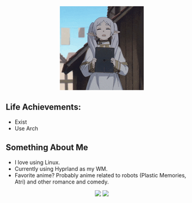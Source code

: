 <div align="center">
    <img src="frieren.gif" alt="Frieren" style="max-width: 100%; height: auto;">
</div>

<div>
    <h2>Life Achievements:</h2>
    <ul>
        <li>Exist</li>
        <li>Use Arch</li>
    </ul>
</div>

<div>
    <h2>Something About Me</h2>
    <ul>
        <li>I love using Linux.</li>
        <li>Currently using Hyprland as my WM.</li>
        <li>Favorite anime? Probably anime related to robots (Plastic Memories, Atri) and other romance and comedy.</li>
    </ul>
</div>
<div align="center">
    <img src = "http://github-profile-summary-cards.vercel.app/api/cards/repos-per-language?username=Kito30&theme=rose_pine"/>
    <img src = "http://github-profile-summary-cards.vercel.app/api/cards/most-commit-language?username=Kito30&theme=rose_pine"/>
</div>

